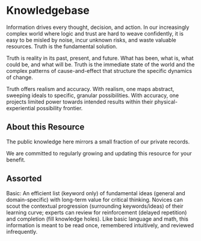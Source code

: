 # Knowledgebase

Information drives every thought, decision, and action. In our increasingly complex world where logic and trust are hard to weave confidently, it is easy to be misled by noise, incur unknown risks, and waste valuable resources. Truth is the fundamental solution.

Truth is reality in its past, present, and future. What has been, what is, what could be, and what will be. Truth is the immediate state of the world and the complex patterns of cause-and-effect that structure the specific dynamics of change.

Truth offers realism and accuracy. With realism, one maps abstract, sweeping ideals to specific, granular possibilities. With accuracy, one projects limited power towards intended results within their physical-experiential possibility frontier.

## About this Resource

The public knowledge here mirrors a small fraction of our private records.

We are committed to regularly growing and updating this resource for your benefit.

## Assorted

Basic: An efficient list (keyword only) of fundamental ideas (general and domain-specific) with long-term value for critical thinking. Novices can scout the contextual progression (surrounding keywords/ideas) of their learning curve; experts can review for reinforcement (delayed repetition) and completion (fill knowledge holes). Like basic language and math, this information is meant to be read once, remembered intuitively, and reviewed infrequently.


